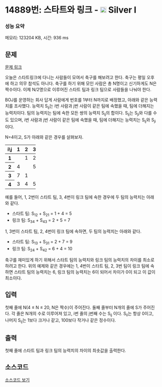 # 14889번: 스타트와 링크 - <img src="https://static.solved.ac/tier_small/10.svg" style="height:20px" /> Silver I

<!-- performance -->
### 성능 요약
메모리: 123204 KB, 시간: 936 ms
<!-- end -->

## 문제

[문제 링크](https://boj.kr/14889)


<p>오늘은 스타트링크에 다니는 사람들이 모여서&nbsp;축구를 해보려고 한다. 축구는 평일 오후에 하고&nbsp;의무 참석도 아니다. 축구를 하기 위해 모인 사람은 총 N명이고 신기하게도 N은 짝수이다. 이제 N/2명으로 이루어진 스타트 팀과 링크 팀으로 사람들을 나눠야 한다.</p>

<p>BOJ를 운영하는 회사 답게 사람에게&nbsp;번호를 1부터 N까지로 배정했고, 아래와 같은 능력치를 조사했다. 능력치 S<sub>ij</sub>는 i번 사람과 j번 사람이 같은 팀에 속했을 때, 팀에 더해지는 능력치이다. 팀의 능력치는 팀에 속한 모든 쌍의 능력치 S<sub>ij</sub>의 합이다. S<sub>ij</sub>는 S<sub>ji</sub>와 다를 수도 있으며, i번 사람과 j번 사람이 같은 팀에 속했을 때, 팀에 더해지는 능력치는 S<sub>ij</sub>와 S<sub>ji</sub>이다.</p>

<p>N=4이고, S가 아래와 같은 경우를 살펴보자.</p>

<table class="table table-bordered" style="width:20%">
<thead>
<tr>
<th>i\j</th>
<th>1</th>
<th>2</th>
<th>3</th>
<th>4</th>
</tr>
</thead>
<tbody>
<tr>
<th>1</th>
<td>&nbsp;</td>
<td>1</td>
<td>2</td>
<td>3</td>
</tr>
<tr>
<th>2</th>
<td>4</td>
<td>&nbsp;</td>
<td>5</td>
<td>6</td>
</tr>
<tr>
<th>3</th>
<td>7</td>
<td>1</td>
<td>&nbsp;</td>
<td>2</td>
</tr>
<tr>
<th>4</th>
<td>3</td>
<td>4</td>
<td>5</td>
<td>&nbsp;</td>
</tr>
</tbody>
</table>

<p>예를 들어, 1, 2번이 스타트 팀, 3, 4번이 링크 팀에 속한 경우에 두 팀의 능력치는 아래와 같다.</p>

<ul>
<li>스타트 팀: S<sub>12</sub> + S<sub>21</sub> = 1 + 4 = 5</li>
<li>링크 팀: S<sub>34</sub> + S<sub>43</sub> = 2 + 5 = 7</li>
</ul>

<p>1, 3번이 스타트 팀, 2, 4번이 링크 팀에 속하면, 두 팀의 능력치는 아래와 같다.</p>

<ul>
<li>스타트 팀: S<sub>13</sub> + S<sub>31</sub> = 2 + 7 = 9</li>
<li>링크 팀: S<sub>24</sub> + S<sub>42</sub> = 6 + 4 = 10</li>
</ul>

<p>축구를 재미있게 하기 위해서 스타트 팀의 능력치와 링크 팀의 능력치의 차이를 최소로 하려고 한다. 위의 예제와 같은 경우에는 1, 4번이&nbsp;스타트 팀, 2, 3번 팀이 링크 팀에 속하면 스타트 팀의 능력치는 6, 링크 팀의 능력치는 6이 되어서 차이가 0이 되고 이 값이 최소이다.</p>



## 입력


<p>첫째 줄에 N(4 ≤ N ≤ 20, N은 짝수)이 주어진다. 둘째&nbsp;줄부터 N개의 줄에 S가 주어진다. 각 줄은 N개의 수로 이루어져 있고, i번 줄의 j번째 수는 S<sub>ij</sub> 이다. S<sub>ii</sub>는 항상 0이고, 나머지 S<sub>ij</sub>는 1보다 크거나 같고, 100보다 작거나 같은 정수이다.</p>



## 출력


<p>첫째 줄에 스타트 팀과 링크 팀의 능력치의 차이의 최솟값을 출력한다.</p>



## 소스코드

[소스코드 보기](스타트와%20링크.py)